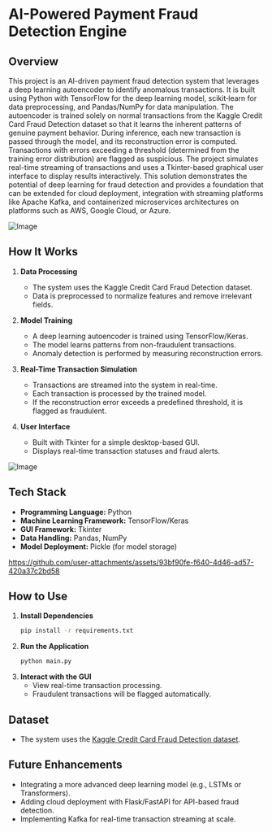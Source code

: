 # AI-Powered Payment Fraud Detection Engine  

## Overview  
This project is an AI-driven payment fraud detection system that leverages a deep learning autoencoder to identify anomalous transactions. It is built using Python with TensorFlow for the deep learning model, scikit‑learn for data preprocessing, and Pandas/NumPy for data manipulation. The autoencoder is trained solely on normal transactions from the Kaggle Credit Card Fraud Detection dataset so that it learns the inherent patterns of genuine payment behavior. During inference, each new transaction is passed through the model, and its reconstruction error is computed. Transactions with errors exceeding a threshold (determined from the training error distribution) are flagged as suspicious. The project simulates real-time streaming of transactions and uses a Tkinter-based graphical user interface to display results interactively. This solution demonstrates the potential of deep learning for fraud detection and provides a foundation that can be extended for cloud deployment, integration with streaming platforms like Apache Kafka, and containerized microservices architectures on platforms such as AWS, Google Cloud, or Azure.

![Image](https://github.com/user-attachments/assets/443bb993-5e19-437c-965c-19d07b984a53)

## How It Works  
1. **Data Processing**  
   - The system uses the Kaggle Credit Card Fraud Detection dataset.  
   - Data is preprocessed to normalize features and remove irrelevant fields.  

2. **Model Training**  
   - A deep learning autoencoder is trained using TensorFlow/Keras.  
   - The model learns patterns from non-fraudulent transactions.  
   - Anomaly detection is performed by measuring reconstruction errors.  

3. **Real-Time Transaction Simulation**  
   - Transactions are streamed into the system in real-time.  
   - Each transaction is processed by the trained model.  
   - If the reconstruction error exceeds a predefined threshold, it is flagged as fraudulent.  

4. **User Interface**  
   - Built with Tkinter for a simple desktop-based GUI.  
   - Displays real-time transaction statuses and fraud alerts.

    
![Image](https://github.com/user-attachments/assets/e454ad09-53e6-48ec-8b59-f273f07db1c1)

## Tech Stack  
- **Programming Language:** Python  
- **Machine Learning Framework:** TensorFlow/Keras  
- **GUI Framework:** Tkinter  
- **Data Handling:** Pandas, NumPy  
- **Model Deployment:** Pickle (for model storage)  

https://github.com/user-attachments/assets/93bf90fe-f640-4d46-ad57-420a37c2bd58


## How to Use  
1. **Install Dependencies**  
   ```bash
   pip install -r requirements.txt
   ```  
2. **Run the Application**  
   ```bash
   python main.py
   ```  
3. **Interact with the GUI**  
   - View real-time transaction processing.  
   - Fraudulent transactions will be flagged automatically.  

## Dataset  
- The system uses the [Kaggle Credit Card Fraud Detection dataset](https://www.kaggle.com/mlg-ulb/creditcardfraud).  

## Future Enhancements  
- Integrating a more advanced deep learning model (e.g., LSTMs or Transformers).  
- Adding cloud deployment with Flask/FastAPI for API-based fraud detection.  
- Implementing Kafka for real-time transaction streaming at scale.  

